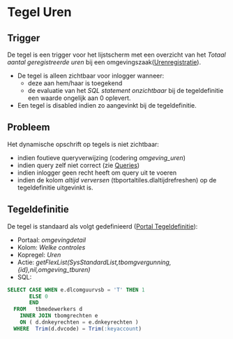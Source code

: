 # Tegel Uren

## Trigger

De tegel is een trigger voor het lijstscherm met een overzicht van het *Totaal aantal geregistreerde uren* bij een omgevingszaak([Urenregistratie](/probleemoplossing/module_overstijgende_schermen/urenregistratie/README.md)).

  * De tegel is alleen zichtbaar voor inlogger wanneer:
    * deze aan hem/haar is toegekend
    * de evaluatie van het *SQL statement onzichtbaar* bij de tegeldefinitie een waarde ongelijk aan 0 oplevert.
  * Een tegel is disabled indien zo aangevinkt bij de tegeldefinitie.

## Probleem

Het dynamische opschrift op tegels is niet zichtbaar:

  * indien foutieve queryverwijzing (codering *omgeving_uren*)
  * indien query zelf niet correct (zie [Queries](/instellen_inrichten/queries.md))
  * indien inlogger geen recht heeft om query uit te voeren
  * indien de kolom *altijd verversen* (tbportaltiles.dlaltijdrefreshen) op de tegeldefinitie uitgevinkt is.

## Tegeldefinitie

De tegel is standaard als volgt gedefinieerd ([Portal Tegeldefinitie](/instellen_inrichten/portaldefinitie/portal_tegel.md)):

  * Portaal: *omgevingdetail*
  * Kolom: *Welke controles*
  * Kopregel: *Uren*
  * Actie: *getFlexList(SysStandardList,tbomgvergunning,{id},nil,omgeving_tburen)*
  * SQL:

```sql
SELECT CASE WHEN e.dlcomguurvsb = 'T' THEN 1
       ELSE 0
       END
  FROM   tbmedewerkers d
    INNER JOIN tbomgrechten e
    ON ( d.dnkeyrechten = e.dnkeyrechten )
  WHERE  Trim(d.dvcode) = Trim(:keyaccount)
```

